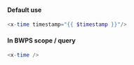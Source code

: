 #### Default use
```php   
<x-time timestamp="{{ $timestamp }}"/>
``` 

#### In BWPS scope / query
```php   
<x-time />
``` 